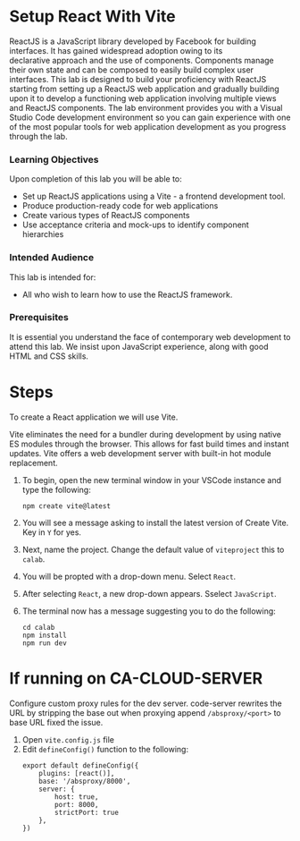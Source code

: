 # Setup React With Vite
ReactJS is a JavaScript library developed by Facebook for building interfaces. It has gained widespread adoption owing to its declarative approach and the use of components. Components manage their own state and can be composed to easily build complex user interfaces. This lab is designed to build your proficiency with ReactJS starting from setting up a ReactJS web application and gradually building upon it to develop a functioning web application involving multiple views and ReactJS components. The lab environment provides you with a Visual Studio Code development environment so you can gain experience with one of the most popular tools for web application development as you progress through the lab.

### Learning Objectives
Upon completion of this lab you will be able to:

- Set up ReactJS applications using a Vite - a frontend development tool. 
- Produce production-ready code for web applications
- Create various types of ReactJS components
- Use acceptance criteria and mock-ups to identify component hierarchies

### Intended Audience
This lab is intended for:

- All who wish to learn how to use the ReactJS framework.

### Prerequisites
It is essential you understand the face of contemporary web development to attend this lab. We insist upon JavaScript experience, along with good HTML and CSS skills.



# Steps

To create a React application we will use Vite.

Vite eliminates the need for a bundler during development by using native ES modules through the browser. This allows for fast build times and instant updates. Vite offers a web development server with built-in hot module replacement.

1. To begin, open the new terminal window in your VSCode instance and type the following:
    ~~~~~~~
    npm create vite@latest
    ~~~~~~~

2. You will see a message asking to install the latest version of Create Vite. Key in `Y` for yes. 

3. Next, name the project. Change the default value of `viteproject` this to `calab`. 

4. You will be propted with a drop-down menu. Select `React`. 

5. After selecting `React`, a new drop-down appears. Sselect `JavaScript`. 

6. The terminal now has a message suggesting you to do the following:
    ~~~~~~~
    cd calab
    npm install
    npm run dev
    ~~~~~~~


# If running on CA-CLOUD-SERVER

Configure custom proxy rules for the dev server.
code-server rewrites the URL by stripping the base out when proxying
append `/absproxy/<port>` to base URL fixed the issue.

1. Open `vite.config.js` file
2. Edit `defineConfig()` function to the following:
    ~~~~~~~
    export default defineConfig({
        plugins: [react()],
        base: '/absproxy/8000',
        server: {
            host: true,
            port: 8000,
            strictPort: true
        },
    })
    ~~~~~~~
